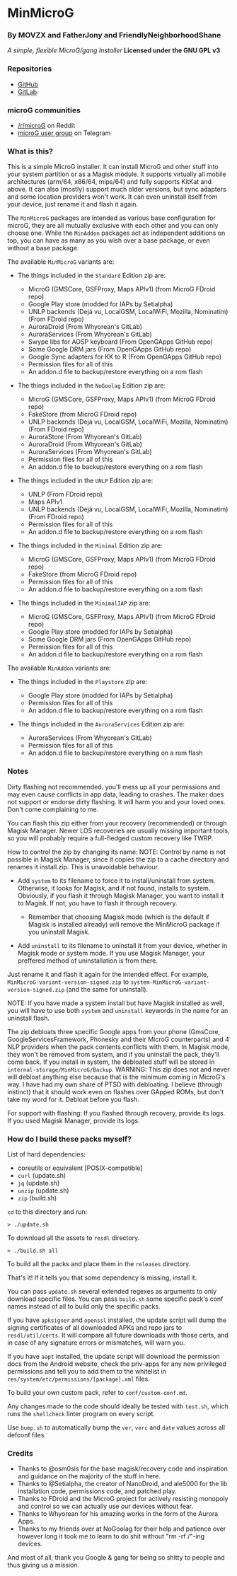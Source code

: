 # MinMicroG

### By MOVZX and FatherJony and FriendlyNeighborhoodShane
*A simple, flexible MicroG/gang Installer*
**Licensed under the GNU GPL v3**

### Repositories
* [GitHub](https://github.com/FriendlyNeighborhoodShane/MinMicroG)
* [GitLab](https://gitlab.com/FriendlyNeighborhoodShane/MinMicroG)

### microG communities
* [/r/microG](https://reddit.com/r/microG) on Reddit
* [microG user group](https://t.me/microg) on Telegram

### What is this?
This is a simple MicroG installer. It can install MicroG and other stuff into
your system partition or as a Magisk module. It supports virtually all mobile
architectures (arm/64, x86/64, mips/64) and fully supports KitKat and above. It
can also (mostly) support much older versions, but sync adapters and some
location providers won't work. It can even uninstall itself from your device,
just rename it and flash it again.

The `MinMicroG` packages are intended as various base configuration for microG,
they are all mutually exclusive with each other and you can only choose one.
While the `MinAddon` packages act as independent additions on top, you can have
as many as you wish over a base package, or even without a base package.

The available `MinMicroG` variants are:

 - The things included in the `Standard` Edition zip are:
   - MicroG (GMSCore, GSFProxy, Maps APIv1) (from MicroG FDroid repo)
   - Google Play store (modded for IAPs by Setialpha)
   - UNLP backends (Dejá vu, LocalGSM, LocalWiFi, Mozilla, Nominatim) (From FDroid repo)
   - AuroraDroid (From Whyorean's GitLab)
   - AuroraServices (From Whyorean's GitLab)
   - Swype libs for AOSP keyboard (From OpenGApps GitHub repo)
   - Some Google DRM jars (From OpenGApps GitHub repo)
   - Google Sync adapters for KK to R (From OpenGApps GitHub repo)
   - Permission files for all of this
   - An addon.d file to backup/restore everything on a rom flash

 - The things included in the `NoGoolag` Edition zip are:
   - MicroG (GMSCore, GSFProxy, Maps APIv1) (from MicroG FDroid repo)
   - FakeStore (from MicroG FDroid repo)
   - UNLP backends (Dejá vu, LocalGSM, LocalWiFi, Mozilla, Nominatim) (From FDroid repo)
   - AuroraStore (From Whyorean's GitLab)
   - AuroraDroid (From Whyorean's GitLab)
   - AuroraServices (From Whyorean's GitLab)
   - Permission files for all of this
   - An addon.d file to backup/restore everything on a rom flash

 - The things included in the `UNLP` Edition zip are:
   - UNLP (From FDroid repo)
   - Maps APIv1
   - UNLP backends (Dejá vu, LocalGSM, LocalWiFi, Mozilla, Nominatim) (From FDroid repo)
   - Permission files for all of this
   - An addon.d file to backup/restore everything on a rom flash

 - The things included in the `Minimal` Edition zip are:
   - MicroG (GMSCore, GSFProxy, Maps APIv1) (from MicroG FDroid repo)
   - FakeStore (from MicroG FDroid repo)
   - Permission files for all of this
   - An addon.d file to backup/restore everything on a rom flash

 - The things included in the `MinimalIAP` zip are:
   - MicroG (GMSCore, GSFProxy, Maps APIv1) (from MicroG FDroid repo)
   - Google Play store (modded for IAPs by Setialpha)
   - Some Google DRM jars (From OpenGApps GitHub repo)
   - Permission files for all of this
   - An addon.d file to backup/restore everything on a rom flash

The available `MinAddon` variants are:

 - The things included in the `Playstore` zip are:
   - Google Play store (modded for IAPs by Setialpha)
   - Permission files for all of this
   - An addon.d file to backup/restore everything on a rom flash

 - The things included in the `AuroraServices` Edition zip are:
   - AuroraServices (From Whyorean's GitLab)
   - Permission files for all of this
   - An addon.d file to backup/restore everything on a rom flash

### Notes
Dirty flashing not recommended. you'll mess up all your permissions and may
even cause conflicts in app data, leading to crashes.
The maker does not support or endorse dirty flashing. It will harm you and your
loved ones. Don't come complaining to me.

You can flash this zip either from your recovery (recommended) or through
Magisk Manager. Newer LOS recoveries are usually missing important tools,
so you will probably require a full-fledged custom recovery like TWRP.

How to control the zip by changing its name:
NOTE: Control by name is not possible in Magisk Manager, since it copies the
zip to a cache directory and renames it install.zip. This is unavoidable
behaviour.

 - Add `system` to its filename to force it to install/uninstall from system.
   Otherwise, it looks for Magisk, and if not found, installs to system.
   Obviously, if you flash it through Magisk Manager, you want to install it to
   Magisk. If not, you have to flash it through recovery.
   - Remember that choosing Magisk mode (which is the default if Magisk is
     installed already) will remove the MinMicroG package if you uninstall
     Magisk.

 - Add `uninstall` to its filename to uninstall it from your device, whether in
   Magisk mode or system mode. If you use Magisk Manager, your preffered method
   of uninstallation is from there.

Just rename it and flash it again for the intended effect. For example,
`MinMicroG-variant-version-signed.zip` to
`system-MinMicroG-variant-version-signed.zip` (and the same for uninstall).

NOTE: If you have made a system install but have Magisk installed as well, you
will have to use both `system` and `uninstall` keywords in the name for an
uninstall flash.

The zip debloats three specific Google apps from your phone (GmsCore,
GoogleServicesFramework, Phonesky and their MicroG counterparts) and 4 NLP
providers when the pack contents conflicts with them. In Magisk mode, they
won't be removed from system, and if you uninstall the pack, they'll come back.
If you install in system, the debloated stuff will be stored in
`internal-storage/MinMicroG/Backup`.
WARNING: This zip does not and never will debloat anything else because that is
the minimum coming in MicroG's way. I have had my own share of PTSD with
debloating. I believe (through instinct) that it should work even on flashes
over GApped ROMs, but don't take my word for it. Debloat before you flash.

For support with flashing:
If you flashed through recovery, provide its logs.
If you used Magisk Manager, provide its logs.

### How do I build these packs myself?
List of hard dependencies:
 - coreutils or equivalent [POSIX-compatible]
 - `curl` (update.sh)
 - `jq` (update.sh)
 - `unzip` (update.sh)
 - `zip` (build.sh)

`cd` to this directory and run:
```
> ./update.sh
```
To download all the assets to `resdl` directory.
```
> ./build.sh all
```
To build all the packs and place them in the `releases` directory.

That's it! If it tells you that some dependency is missing, install it.

You can pass `update.sh` several extended regexes as arguments to only download
specific files.
You can pass `build.sh` some specific pack's conf names instead of all to build
only the specific packs.

If you have `apksigner` and `openssl` installed, the update script will dump
the signing certificates of all downloaded APKs and repo jars to
`resdl/util/certs`. It will compare all future downloads with those certs, and
in case of any signature errors or mismatches, will warn you.

If you have `aapt` installed, the update script will download the permission
docs from the Android website, check the priv-apps for any new privileged
permissions and tell you to add them to the whitelist in
`res/system/etc/permissions/[package].xml` files.

To build your own custom pack, refer to `conf/custom-conf.md`.

Any changes made to the code should ideally be tested with `test.sh`, which
runs the `shellcheck` linter program on every script.

Use `bump.sh` to automatically bump the `ver`, `verc` and `date` values across
all defconf files.

### Credits
 - Thanks to @osm0sis for the base magisk/recovery code and inspiration and
   guidance on the majority of the stuff in here.
 - Thanks to @Setialpha, the creator of NanoDroid, and ale5000 for the lib
   installation code, permissions code, and patched play.
 - Thanks to FDroid and the MicroG project for actively resisting monopoly and
   control so we can actually use our devices without fear.
 - Thanks to Whyorean for his amazing works in the form of the Aurora Apps.
 - Thanks to my friends over at NoGoolag for their help and patience over
   however long it took me to learn to do shit without "rm -rf /"-ing devices.

And most of all, thank you Google & gang for being so shitty to people and thus
giving us a mission.
